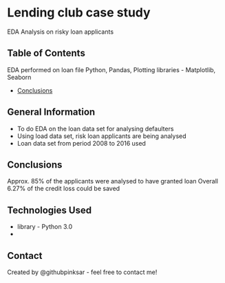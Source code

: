 # Lending club case study
EDA Analysis on risky loan applicants

## Table of Contents
EDA performed on loan file
Python, Pandas, Plotting libraries - Matplotlib, Seaborn
* [Conclusions](#conclusions)

## General Information
- To do EDA on the loan data set for analysing defaulters 
- Using load data set, risk loan applicants are being analysed
- Loan data set from period 2008 to 2016 used

## Conclusions
Approx. 85% of the applicants were analysed to have granted loan
Overall 6.27% of the credit loss could be saved

## Technologies Used
- library - Python 3.0
- 
## Contact
Created by @githubpinksar - feel free to contact me!
